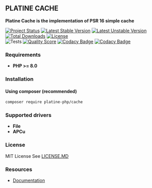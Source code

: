 ## PLATINE CACHE
**Platine Cache is the implementation of PSR 16 simple cache**

[![Project Status](http://opensource.box.com/badges/active.svg)](http://opensource.box.com/badges)
[![Latest Stable Version](https://poser.pugx.org/platine-php/cache/v)](https://packagist.org/packages/platine-php/cache)
[![Latest Unstable Version](https://poser.pugx.org/platine-php/cache/v/unstable)](https://packagist.org/packages/platine-php/cache)
[![Total Downloads](https://poser.pugx.org/platine-php/cache/downloads)](https://packagist.org/packages/platine-php/cache)
[![License](https://poser.pugx.org/platine-php/cache/license)](https://packagist.org/packages/platine-php/cache)  
![Tests](https://github.com/platine-php/cache/actions/workflows/ci.yml/badge.svg)
[![Quality Score](https://img.shields.io/scrutinizer/g/platine-php/cache.svg?style=flat-square)](https://scrutinizer-ci.com/g/platine-php/cache)
[![Codacy Badge](https://app.codacy.com/project/badge/Grade/5968a4360b2e45db92cd38bce4ce7a4a)](https://app.codacy.com/gh/platine-php/cache/dashboard?utm_source=gh&utm_medium=referral&utm_content=&utm_campaign=Badge_grade)
[![Codacy Badge](https://app.codacy.com/project/badge/Coverage/5968a4360b2e45db92cd38bce4ce7a4a)](https://app.codacy.com/gh/platine-php/cache/dashboard?utm_source=gh&utm_medium=referral&utm_content=&utm_campaign=Badge_coverage)

### Requirements 
- **PHP >= 8.0** 

### Installation
#### Using composer (recommended)
```bash
composer require platine-php/cache
```

### Supported drivers 
- **File**
- **APCu**

### License
MIT License See [LICENSE.MD](LICENSE.MD)

### Resources
- [Documentation](https://docs.platine-php.com/packages/cache) 

